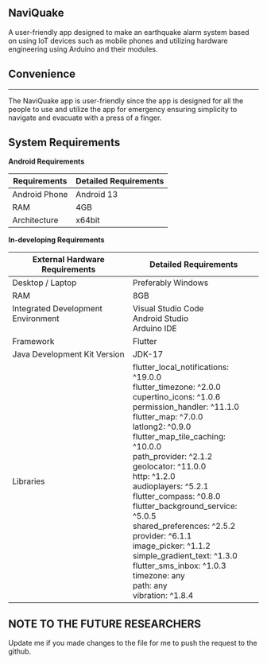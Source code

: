 

NaviQuake
---

A user-friendly app designed to make an earthquake alarm system based on using IoT devices such as mobile phones and utilizing hardware engineering using Arduino and their modules.

## Convenience

---
The NaviQuake app is user-friendly since the app is designed for all the people to use and utilize the app for emergency ensuring simplicity to navigate and evacuate with a press of a finger.


## System Requirements

**Android Requirements**

| Requirements  | Detailed Requirements |
| ------------- | --------------------- |
| Android Phone | Android 13            |
| RAM           | 4GB                   |
| Architecture  | x64bit                |

**In-developing Requirements**


| External Hardware Requirements             | Detailed Requirements                                                                                                                                                                                                                                                                                                                                                                                                                                                                                                                                         |
| ------------------------------------------ | ------------------------------------------------------------------------------------------------------------------------------------------------------------------------------------------------------------------------------------------------------------------------------------------------------------------------------------------------------------------------------------------------------------------------------------------------------------------------------------------------------------------------------------------------------------- |
| Desktop / Laptop                           | Preferably Windows                                                                                                                                                                                                                                                                                                                                                                                                                                                                                                                                            |
| RAM                                        | 8GB                                                                                                                                                                                                                                                                                                                                                                                                                                                                                                                                                           |
| Integrated Development Environment<br><br> | Visual Studio Code<br>Android Studio<br>Arduino IDE                                                                                                                                                                                                                                                                                                                                                                                                                                                                                                           |
| Framework                                  | Flutter                                                                                                                                                                                                                                                                                                                                                                                                                                                                                                                                                       |
| Java Development Kit Version               | JDK-17                                                                                                                                                                                                                                                                                                                                                                                                                                                                                                                                                        |
| Libraries                                  | flutter_local_notifications: ^19.0.0<br>flutter_timezone: ^2.0.0<br>cupertino_icons: ^1.0.6<br>permission_handler: ^11.1.0<br>flutter_map: ^7.0.0<br>latlong2: ^0.9.0<br>flutter_map_tile_caching: ^10.0.0<br>path_provider: ^2.1.2<br>geolocator: ^11.0.0<br>http: ^1.2.0<br>audioplayers: ^5.2.1<br>flutter_compass: ^0.8.0<br>flutter_background_service: ^5.0.5<br>shared_preferences: ^2.5.2<br>provider: ^6.1.1<br>image_picker: ^1.1.2<br>simple_gradient_text: ^1.3.0<br>flutter_sms_inbox: ^1.0.3<br>timezone: any<br>path: any<br>vibration: ^1.8.4 |

## NOTE TO THE FUTURE RESEARCHERS

Update me if you made changes to the file for me to push the request to the github.